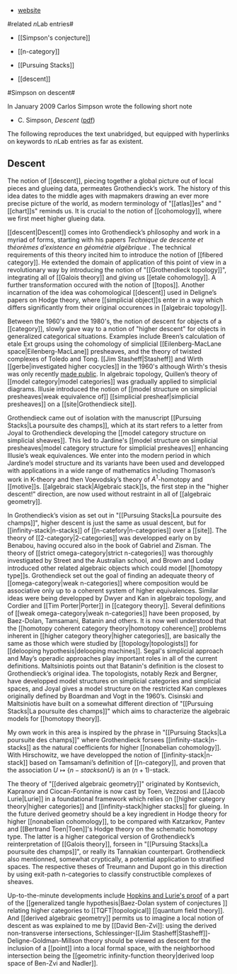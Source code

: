 

* [website](http://math.unice.fr/~carlos/)


#related $n$Lab entries#

* [[Simpson's conjecture]]

* [[n-category]]

* [[Pursuing Stacks]]

* [[descent]]

#Simpson on descent#

In January 2009 Carlos Simpson wrote the following short note

* C. Simpson, _Descent_ ([pdf](http://math.unice.fr/~carlos/slides/ihesAGjan09.pdf))

The following reproduces the text unabridged, but equipped with hyperlinks on keywords to $n$Lab entries as far as existent.


## Descent ##

The notion of [[descent]], piecing together a global picture out of local pieces and glueing data, permeates Grothendieck’s work. The history of this idea dates to the middle ages with mapmakers drawing an ever more precise picture of the world, as modern terminology of "[[atlas]]es" and "[[chart]]s" reminds us. It is crucial to the notion of [[cohomology]], where we first meet higher glueing data.

[[descent|Descent]] comes into Grothendieck’s philosophy and work in a myriad of forms, starting with his papers _Technique de descente et th&eacute;or&egrave;mes
d’existence en g&eacute;om&eacute;trie alg&eacute;brique_ . The technical requirements of this theory incited him to introduce the notion of [[fibered category]]. He extended
the domain of application of this point of view in a revolutionary way by introducing the notion of "[[Grothendieck topology]]", integrating all of 
[[Galois theory]] and giving us [[etale cohomology]]. A further transformation occured with the notion of [[topos]]. Another incarnation of the idea was cohomological
[[descent]] used in Deligne’s papers on Hodge theory, where [[simplicial object]]s enter in a way which differs significantly from their original occurences in
[[algebraic topology]]. 

Between the 1960's and the 1980's, the notion of descent for objects of a [[category]], slowly gave way to a notion of "higher descent" for objects in generalized categorical situations. Examples include Breen’s calculation
of etale Ext groups using the cohomology of simplicial [[Eilenberg-MacLane space|Eilenberg-MacLane]]
presheaves, and the theory of twisted complexes of Toledo and Tong. [[Jim Stasheff|Stasheff]] and Wirth [[gerbe|investigated  higher cocycles]] in the 1960's although Wirth's thesis was only recently [made public](http://golem.ph.utexas.edu/category/2006/09/wirth_and_stasheff_on_homotopy.html). In algebraic topology, Quillen’s theory
of [[model category|model categories]] was gradually applied to simplicial diagrams. Illusie introduced the notion of [[model structure on simplicial presheaves|weak equivalence of]] [[simplicial presheaf|simplicial presheaves]] on a [[site|Grothendieck site]].

Grothendieck came out of isolation with the manuscript [[Pursuing Stacks|La poursuite des champs]], which at its start refers to a letter from Joyal to Grothendieck
developing the [[model category structure on simplicial sheaves]]. This led to Jardine's [[model structure on simplicial presheaves|model category structure for simplicial presheaves]] enhancing
Illusie’s weak equivalences. We enter into the modern period in which Jardine’s model structure and its variants have been used and developped with
applications in a wide range of mathematics including Thomason’s work in K-theory and then Voevodsky’s theory of $A^1$-homotopy and [[motive]]s. [[algebraic stack|Algebraic
stack]]s, the first step in the "higher descent!" direction, are now used without restraint in all of [[algebraic geometry]].

In Grothendieck’s vision as set out in "[[Pursuing Stacks|La poursuite des champs]]", higher descent is just the same as usual descent, but for [[infinity-stack|n-stacks]] of [[n-catefory|n-categories]]
over a [[site]]. The theory of [[2-category|2-categories]] was developped early on by Benabou,
having occured also in the book of Gabriel and Zisman. The theory of [[strict omega-category|strict n-categories]] was thoroughly investigated by Street and the Australian
school, and Brown and Loday introduced other related algebraic objects which could model [[homotopy type]]s. Grothendieck set out the goal of finding
an adequate theory of [[omega-category|weak n-categories]] where composition would be associative only up to a coherent system of higher equivalences. Similar ideas
were being developped by Dwyer and Kan in algebraic topology, and Cordier and [[Tim Porter|Porter]] in [[category theory]]. Several definitions of [[weak omega-category|weak n-categories]] have been proposed, by Baez-Dolan, Tamsamani, Batanin and others. It is now well understood that the [[homotopy coherent category theory|homotopy coherence]] problems inherent in [[higher category theory|higher categories]], are basically the same as those which were studied by [[topology|topologists]] for [[delooping hypothesis|delooping machines]]. Segal's simplicial approach and May’s operadic approaches
play important roles in all of the current definitions. Maltsiniotis
points out that Batanin's definition is the closest to Grothendieck’s original idea. The topologists, notably Rezk and Bergner, have developped model
structures on simplicial categories and simplicial spaces, and Joyal gives a model structure on the restricted Kan complexes originally defined by
Boardman and Vogt in the 1960’s. Cisinski and Maltsiniotis have built on
a somewhat different direction of "[[Pursuing Stacks|La poursuite des champs]]" which aims to
characterize the algebraic models for [[homotopy theory]].

My own work in this area is inspired by the phrase in "[[Pursuing Stacks|La poursuite des champs]]" where Grothendieck forsees [[infinity-stack|n-stacks]] as the natural coefficients for higher [[nonabelian cohomology]]. With Hirschowitz, we have developped the
notion of [[infinity-stack|n-stack]] based on Tamsamani’s definition of [[n-category]], and proven
that the association $U \mapsto \{n-stacks on U\}$ is an $(n+1)$-stack.

The theory of "[[derived algebraic geometry]]" originated by Kontsevich, Kapranov and Ciocan-Fontanine is now cast by Toen, Vezzosi and [[Jacob Lurie|Lurie]]
in a foundational framework which relies on [[higher category theory|higher categories]] and [[infinity-stack|higher
stacks]] for glueing. In the future derived geometry should be a key ingredient in Hodge theory for 
higher [[nonabelian cohomology]], to be compared with
Katzarkov, Pantev and [[Bertrand Toen|Toen]]'s Hodge theory on the schematic homotopy
type. The latter is a higher categorical version of Grothendieck’s reinterpretation
of [[Galois theory]], forseen in "[[Pursuing Stacks|La poursuite des champs]]", or really
its Tannakian counterpart. Grothendieck also mentionned, somewhat cryptically, a potential application to stratified spaces. The respective theses of
Treumann and Dupont go in this direction by using exit-path n-categories to classify constructible complexes of sheaves.

Up-to-the-minute developments include [Hopkins and Lurie's proof](http://golem.ph.utexas.edu/category/2006/09/wirth_and_stasheff_on_homotopy.html) of a part of the [[generalized tangle hypothesis|Baez-Dolan system of conjectures ]] relating higher categories to
[[TQFT|topological]] [[quantum field theory]]. And [[derived algebraic geometry]] permits
us to imagine a local notion of descent as was explained to me by [[David Ben-Zvi]]: using the derived non-transverse intersections, Schlessinger-[[Jim Stasheff|Stasheff]]-
Deligne-Goldman-Millson theory should be viewed as descent for the inclusion of a [[point]] into a local formal space, with the neighborhood intersection being the [[geometric infinity-function theory|derived loop space of Ben-Zvi and Nadler]]. 

